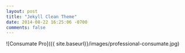 ```yaml
---
layout: post
title: "Jekyll Clean Theme"
date: 2014-08-22 16:25:06 -0700
comments: false
---
```


![Consumate Pro]({{ site.baseurl}}/images/professional-consumate.jpg)
